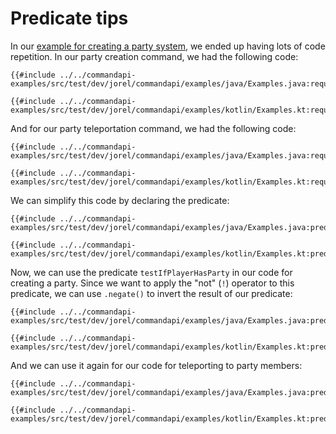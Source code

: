 # Predicate tips

In our [example for creating a party system](./requirements.md#example---a-party-creation-and-teleportation-system), we ended up having lots of code repetition. In our party creation command, we had the following code:

<div class="multi-pre">

```java,Java
{{#include ../../commandapi-examples/src/test/dev/jorel/commandapi/examples/java/Examples.java:requirements2}}
```

```kotlin,Kotlin
{{#include ../../commandapi-examples/src/test/dev/jorel/commandapi/examples/kotlin/Examples.kt:requirements2}}
```

</div>

And for our party teleportation command, we had the following code:

<div class="multi-pre">

```java,Java
{{#include ../../commandapi-examples/src/test/dev/jorel/commandapi/examples/java/Examples.java:requirementstp}}
```

```kotlin,Kotlin
{{#include ../../commandapi-examples/src/test/dev/jorel/commandapi/examples/kotlin/Examples.kt:requirementstp}}
```

</div>

We can simplify this code by declaring the predicate:

<div class="multi-pre">

```java,Java
{{#include ../../commandapi-examples/src/test/dev/jorel/commandapi/examples/java/Examples.java:predicatetips}}
```

```kotlin,Kotlin
{{#include ../../commandapi-examples/src/test/dev/jorel/commandapi/examples/kotlin/Examples.kt:predicatetips}}
```

</div>

Now, we can use the predicate `testIfPlayerHasParty` in our code for creating a party. Since we want to apply the "not" (`!`) operator to this predicate, we can use `.negate()` to invert the result of our predicate:

<div class="multi-pre">

```java,Java
{{#include ../../commandapi-examples/src/test/dev/jorel/commandapi/examples/java/Examples.java:predicatetips2}}
```

```kotlin,Kotlin
{{#include ../../commandapi-examples/src/test/dev/jorel/commandapi/examples/kotlin/Examples.kt:predicatetips2}}
```

</div>

And we can use it again for our code for teleporting to party members:

<div class="multi-pre">

```java,Java
{{#include ../../commandapi-examples/src/test/dev/jorel/commandapi/examples/java/Examples.java:predicatetips3}}
```

```kotlin,Kotlin
{{#include ../../commandapi-examples/src/test/dev/jorel/commandapi/examples/kotlin/Examples.kt:predicatetips3}}
```

</div>
